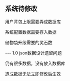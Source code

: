 ## 系统待修改

用户背包上限需要弄成数据库

系统配置数据需要存入数据

储物袋升级需要的灵石数

--- 1.0 json数据设计遗留问题

仍有很多数据，没有放入数据库

造成数据无法立即修改后生效

